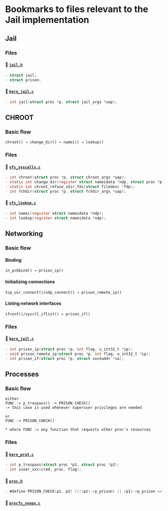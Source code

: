 # Bookmarks to files relevant to the Jail implementation

## Jail

### Files

#### 📌 [`jail.h`](sys/jail.h)

```c
- struct jail;
- struct prison;
```

#### 📌 [`kern_jail.c`](kern/kern_jail.c)

```c
- int jail(struct proc *p, struct jail_args *uap);
```


## CHROOT

### Basic flow

```
chroot() → change_dir() → namei() → lookup()
```

### Files

#### 📌 [`vfs_syscalls.c`](kern/vfs_syscall.c)

```c
- int chroot(struct proc *p, struct chroot_args *uap);
- static int change_dir(register struct nameidata *ndp, struct proc *p);
- static int chroot_refuse_vdir_fds(struct filedesc *fdp);
- int fchdir(struct proc *p, struct fchdir_args *uap);
```

#### 📌 [`vfs_lookup.c`](kern/vfs_lookup.c)

```c
- int namei(register struct nameidata *ndp);
- int lookup(register struct nameidata *ndp);
```


## Networking

### Basic flow
#### Binding
```
in_pcbbind() → prison_ip()
```

#### Initializing connections
```
tcp_usr_connect()/udp_connect() → prison_remote_ip()
```

#### Listing network interfaces
```
ifconf()/sysctl_iflist() → prison_if()
```

### Files
#### 📌 [`kern_jail.c`](kern/kern_jail.c)

```c
- int prison_ip(struct proc *p, int flag, u_int32_t *ip);
- void prison_remote_ip(struct proc *p, int flag, u_int32_t *ip);
- int prison_if(struct proc *p, struct sockaddr *sa);
```


## Processes
### Basic flow
```
either
FUNC -> p_trespass() -> PRISON_CHECK()
-> this case is used whenever superuser privileges are needed

or
FUNC -> PRISON_CHECK()

* where FUNC := any function that requests other proc's resources
```

### Files
#### 📌 [`kern_prot.c`](kern/kern_prot.c)

```c
- int p_trespass(struct proc *p1, struct proc *p2);
- int suser_xxx(cred, proc, flag);
```

#### 📌 [`proc.h`](sys/proc.h)

```c
- #define PRISON_CHECK(p1, p2) ((!(p1)->p_prison) || (p1)->p_prison == (p2)->p_prison)
```

#### 📌 [`procfs_vnops.c`](miscfs/procfs/procfs_vnops.c)
